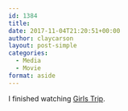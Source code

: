 ```yaml
---
id: 1384
title: 
date: 2017-11-04T21:20:51+00:00
author: claycarson
layout: post-simple
categories: 
  - Media
  - Movie
format: aside
---
```

I finished watching [Girls Trip](https://youtu.be/RMvBJPgTcDA).